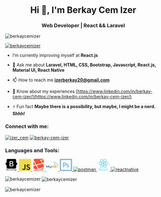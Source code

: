 <h1 align="center">Hi 👋, I'm Berkay Cem Izer</h1>
<h3 align="center">Web Developer | React && Laravel</h3>

<p align="left"> <img src="https://komarev.com/ghpvc/?username=berkaycemizer&label=Profile%20views&color=0e75b6&style=flat" alt="berkaycemizer" /> </p>

<p align="left"> <a href="https://github.com/ryo-ma/github-profile-trophy"><img src="https://github-profile-trophy.vercel.app/?username=berkaycemizer" alt="berkaycemizer" /></a> </p>

- I’m currently improving myself at **React.js**

- 💬 Ask me about **Laravel, HTML, CSS, Bootstrap, Javascript, React.js, Material UI, React Native**

- 📫 How to reach me **izerberkay20@gmail.com**

- 📄 Know about my experiences [https://www.linkedin.com/in/berkay-cem-izer/](https://www.linkedin.com/in/berkay-cem-izer/)

- ⚡ Fun fact **Maybe there is a possibility, but maybe, I might be a nerd. Shhh!**

<h3 align="left">Connect with me:</h3>
<p align="left">
<a href="https://twitter.com/izer_cem" target="blank"><img align="center" src="https://raw.githubusercontent.com/rahuldkjain/github-profile-readme-generator/master/src/images/icons/Social/twitter.svg" alt="izer_cem" height="30" width="40" /></a>
<a href="https://linkedin.com/in/berkay-cem-izer" target="blank"><img align="center" src="https://raw.githubusercontent.com/rahuldkjain/github-profile-readme-generator/master/src/images/icons/Social/linked-in-alt.svg" alt="berkay-cem-izer" height="30" width="40" /></a>
</p>

<h3 align="left">Languages and Tools:</h3>
<p align="left"> <a href="https://getbootstrap.com" target="_blank" rel="noreferrer"> <img src="https://raw.githubusercontent.com/devicons/devicon/master/icons/bootstrap/bootstrap-plain-wordmark.svg" alt="bootstrap" width="40" height="40"/> </a> <a href="https://developer.mozilla.org/en-US/docs/Web/JavaScript" target="_blank" rel="noreferrer"> <img src="https://raw.githubusercontent.com/devicons/devicon/master/icons/javascript/javascript-original.svg" alt="javascript" width="40" height="40"/> </a> <a href="https://laravel.com/" target="_blank" rel="noreferrer"> <img src="https://raw.githubusercontent.com/devicons/devicon/master/icons/laravel/laravel-plain-wordmark.svg" alt="laravel" width="40" height="40"/> </a> <a href="https://www.mysql.com/" target="_blank" rel="noreferrer"> <img src="https://raw.githubusercontent.com/devicons/devicon/master/icons/mysql/mysql-original-wordmark.svg" alt="mysql" width="40" height="40"/> </a> <a href="https://www.photoshop.com/en" target="_blank" rel="noreferrer"> <img src="https://raw.githubusercontent.com/devicons/devicon/master/icons/photoshop/photoshop-line.svg" alt="photoshop" width="40" height="40"/> </a> <a href="https://postman.com" target="_blank" rel="noreferrer"> <img src="https://www.vectorlogo.zone/logos/getpostman/getpostman-icon.svg" alt="postman" width="40" height="40"/> </a> <a href="https://reactjs.org/" target="_blank" rel="noreferrer"> <img src="https://raw.githubusercontent.com/devicons/devicon/master/icons/react/react-original-wordmark.svg" alt="react" width="40" height="40"/> </a> <a href="https://reactnative.dev/" target="_blank" rel="noreferrer"> <img src="https://reactnative.dev/img/header_logo.svg" alt="reactnative" width="40" height="40"/> </a> </p>

<p><img align="left" src="https://github-readme-stats.vercel.app/api/top-langs?username=berkaycemizer&show_icons=true&theme=tokyonight&locale=en&layout=compact" alt="berkaycemizer" /></p>

<p>&nbsp;<img align="center" src="https://github-readme-stats.vercel.app/api?username=berkaycemizer&show_icons=true&locale=en" alt="berkaycemizer" /></p>

<p><img align="center" src="https://github-readme-streak-stats.herokuapp.com/?user=berkaycemizer&" alt="berkaycemizer" /></p>
